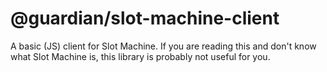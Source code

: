 # @guardian/slot-machine-client

A basic (JS) client for Slot Machine. If you are reading this and don't know
what Slot Machine is, this library is probably not useful for you.
